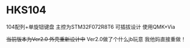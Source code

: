 # HKS104
104配列+单旋钮键盘 主控为STM32F072R8T6 可插拔设计
使用QMK+Via

~~当前版本为Ver2.0 外壳重新设计中~~
Ver2.0做了个什么jb玩意 我他妈直接重做！
